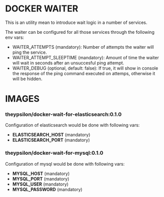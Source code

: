 # DOCKER WAITER

This is an utility mean to introduce wait logic in a number of services.

The waiter can be configured for all those services through the following env vars:

* WAITER_ATTEMPTS (mandatory): Number of attempts the waiter will ping the service.
* WAITER_ATTEMPT_SLEEPTIME (mandatory): Amount of time the waiter will wait in seconds after an unsuccesful ping attempt.
* WAITER_DEBUG (optional, default: false): If true, it will show in console the response of the ping command executed on attemps, otherwise it will be hidden.

# IMAGES


### theypsilon/docker-wait-for-elasticsearch:0.1.0

Configuration of elasticsearch would be done with following vars:

* **ELASTICSEARCH_HOST** (mandatory)
* **ELASTICSEARCH_PORT** (mandatory)


### theypsilon/docker-wait-for-mysql:0.1.0

Configuration of mysql would be done with following vars:

* **MYSQL_HOST** (mandatory)
* **MYSQL_PORT** (mandatory)
* **MYSQL_USER** (mandatory)
* **MYSQL_PASSWORD** (mandatory)

